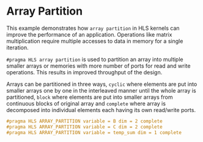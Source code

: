 Array Partition
================
This example demonstrates how `array partition` in HLS kernels can improve the performance of an application. Operations like matrix multiplication require multiple accesses to data in memory for a single iteration.

`#pragma HLS array partition` is used to partition an array into multiple smaller arrays or memories with more number of ports for read and write operations. This results in improved throughput of the design.

Arrays can be partitioned in three ways, `cyclic` where elements are put into smaller arrays one by one in the interleaved manner until the whole array is partitioned, `block` where elements are put into smaller arrays from continuous blocks of original array and `complete` where array is decomposed into individual elements each having its own read/write ports.

```c++
#pragma HLS ARRAY_PARTITION variable = B dim = 2 complete
#pragma HLS ARRAY_PARTITION variable = C dim = 2 complete
#pragma HLS ARRAY_PARTITION variable = temp_sum dim = 1 complete
```    
